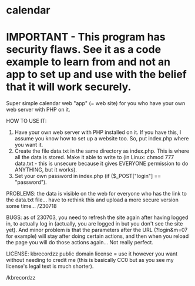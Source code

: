 # calendar

# IMPORTANT - This program has security flaws. See it as a code example to learn from and not an app to set up and use with the belief that it will work securely.

Super simple calendar web "app" (= web site) for you who have your own web server with PHP on it.

HOW TO USE IT:
1. Have your own web server with PHP installed on it. If you have this, I assume you know how to set up a website too. So, put index.php where you want it.
2. Create the file data.txt in the same directory as index.php. This is where all the data is stored. Make it able to write to (in Linux: chmod 777 data.txt - this is unsecure because it gives EVERYONE permission to do ANYTHING, but it works).
4. Set your own password in index.php (if ($_POST["login"] == "password").

PROBLEMS: the data is visible on the web for everyone who has the link to the data.txt file... have to rethink this and upload a more secure version some time... /230718

BUGS: as of 230703, you need to refresh the site again after having logged in, to actually log in (actually, you are logged in but you don't see the site yet). And minor problem is that the parameters after the URL (?login&m=07 for example) will stay after doing certain actions, and then when you reload the page you will do those actions again... Not really perfect.

LICENSE: kbrecordzz public domain license = use it however you want without needing to credit me (this is basically CC0 but as you see my license's legal text is much shorter).

/kbrecordzz
